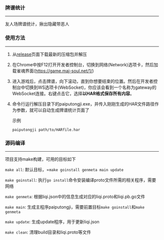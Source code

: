 ### 牌谱统计
***
友人场牌谱统计，揪出隐藏带恶人

### 使用方法
***
1. 从[release](https://github.com/Hawaii-ol/paiputongji-go/releases)页面下载最新的压缩包并解压
2. 在Chrome中按F12打开开发者控制台，切换到网络(Network)选项卡，然后加载雀魂界面(<https://game.maj-soul.net/1/>)

3. 进入游戏后，点击牌谱，向下滚动，直到你想要结束的位置。然后在开发者控制台中切换到WS选项卡(WebSocket)，你应该会看到一个名称为gateway的WebSocket连接。右键点击它，选择**以HAR格式保存所有内容**。

4. 命令行运行解压目录下的paiputongji.exe，并传入刚刚生成的HAR文件路径作为参数，就可以自动生成牌谱统计页面了

    示例

    `paiputongji path/to/HARfile.har`

### 源码编译
***

项目支持make构建，可用的目标如下

`make all`: 默认目标，=`make goinstall genmeta main update`

`make goinstall`: 执行`go install`命令安装编译proto文件所需的相关程序，需要网络

`make genmeta`: 根据liqi.json中的信息生成对应的liqi.proto和liqi.pb.go文件

`make main`: 生成主程序paiputongji，需要前置目标`make goinstall`和`make genmeta`

`make update`: 生成update程序，用于更新liqi.json

`make clean`: 清理build目录和liqi.proto等文件